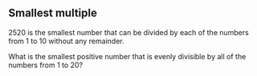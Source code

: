 ## Smallest multiple

2520 is the smallest number that can be divided by each of the numbers
from 1 to 10 without any remainder.

What is the smallest positive number that is evenly divisible by all
of the numbers from 1 to 20?

